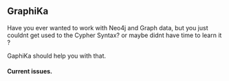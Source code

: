 ## GraphiKa

Have you ever wanted to work with Neo4j and Graph data, but you just couldnt get used to the Cypher Syntax? or maybe didnt have time to learn it ?

GaphiKa should help you with that.

#### Current issues.
